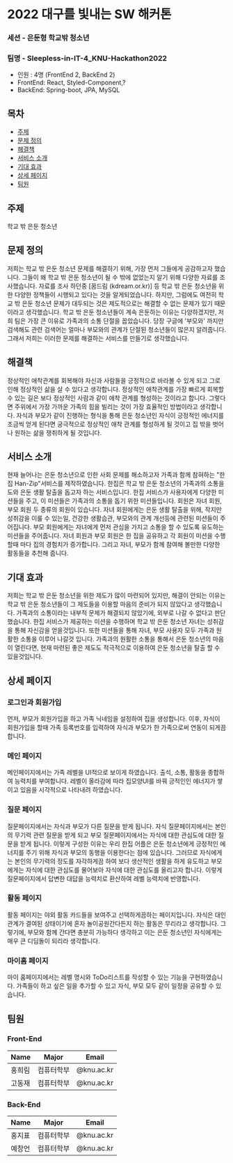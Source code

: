 # 2022 대구를 빛내는 SW 해커톤

### 세션 - 은둔형 학교밖 청소년
### 팀명 - Sleepless-in-IT-4_KNU-Hackathon2022
+ 인원 : 4명 (FrontEnd 2, BackEnd 2)
+ FrontEnd: React, Styled-Component,?
+ BackEnd: Spring-boot, JPA, MySQL

## 목차
- [주제](#주제)
- [문제 정의](#문제-정의)
- [해결책](#해결-)
- [서비스 소개](#서비스-소개)
- [기대 효과](#기대-효과)
- [상세 페이지](#상세-페이지)
- [팀원](#팀원)

## 주제

학교 밖 은둔 청소년

## 문제 정의

저희는 학교 밖 은둔 청소년 문제를 해결하기 위해, 가장 먼저 그들에게 공감하고자 했습니다.
그들이 왜 학교 밖 은둔 청소년이 될 수 밖에 없었는지 알기 위해 다양한 자료를 조사했습니다.
자료를 조사 하던중 [꿈드림 (kdream.or.kr)] 등 학교 밖 은둔 청소년을 위한 다양한 정책들이 시행되고 있다는 것을 알게되었습니다.
하지만, 그럼에도 여전히 학교 밖 은둔 청소년 문제가 대두되는 것은 제도적으로는 해결할 수 없는 문제가 있기 때문이라고 생각했습니다.
학교 밖 은둔 청소년들이 계속 은둔하는 이유는 다양하겠지만, 저희 팀은 가장 큰 이유로 가족과의 소통 단절을 꼽았습니다.
당장 구글에 '부모와' 까지만 검색해도 관련 검색어는 얼마나 부모와의 관계가 단절된 청소년들이 많은지 알려줍니다.
그래서 저희는 이러한 문제를 해결하는 서비스를 만들기로 생각했습니다.

## 해결책

정상적인 애착관계를 회복해야 자신과 사람들을 긍정적으로 바라볼 수 있게 되고 그로 인해 정상적인 삶을 살 수 있다고 생각합니다.
정상적인 애착관계를 가장 빠르게 회복할 수 있는 길은 보다 정상적인 사람과 같이 애착 관계를 형성하는 것이라고 합니다. 그렇다면 주위에서 가장 가까운 가족의 힘을 빌리는 것이 가장 효율적인 방법이라고 생각합니다.
자식과 부모가 같이 진행하는 형식을 통해 은둔 청소년인 자식이 긍정적인 에너지를 조금씩 얻게 된다면 궁극적으로 정상적인 애착 관계를 형성하게 될 것이고 집 밖을 벗어나 원하는 삶을 쟁취하게 될 것입니다.

## 서비스 소개

현재 늘어나는 은둔 청소년으로 인한 사회 문제를 해소하고자 가족과 함께 참혀하는 "한집 Han-Zip"서비스를 제작하였습니다.
한집은 학교 밖 은둔 청소년의 가족과의 소통을 도와 은둔 생활 탈출을 돕고자 하는 서비스입니다.
한집 서비스가 사용자에게 다양한 미션들을 주고, 이 미션들은 가족과의 소통을 돕기 위한 미션들입니다.
회원은 자녀 회원, 부모 회원 두 종류의 회원이 있습니다.
자녀 회원에게는 은둔 생활 탈출을 위해, 작지만 성취감을 이룰 수 있는일, 건강한 생활습관, 부모와의 관계 개선등에 관련된 미션들이 주어집니다.
부모 회원에게는 자녀에게 먼저 관심을 가지고 소통을 할 수 있도록 유도하는 미션들을 주어줍니다.
자녀 회원과 부모 회원은 한 집을 공유하고 각 회원이 미션을 수행할때 마다 집의 경험치가 증가합니다.
그리고 자녀, 부모가 함께 참여해 볼만한 다양한 활동들을 추천해 줍니다.

## 기대 효과
저희는 학교 밖 은둔 청소년을 위한 제도가 많이 마련되어 있지만, 해결이 안되는 이유는 학교 밖 은둔 청소년들이 그 제도들을 이용할 마음의 준비가 되지 않았다고 생각했습니다.
가족과의 소통이라는 내부적 문제가 해결되지 않았기에, 외부로 나갈 수 없다고 판단했습니다.
한집 서비스가 제공하는 미션을 수행하며 학교 밖 은둔 청소년 자녀는 성취감을 통해 자신감을 얻을것입니다.
또한 미션들을 통해 자녀, 부모 사용자 모두 가족과 원활한 소통을 이루어 나갈것 입니다.
가족과의 원활한 소통을 통해서 은둔 청소년의 마음이 열린다면, 현재 마련된 좋은 제도도 적극적으로 이용하여 은둔 청소년을 탈출 할 수 있을것입니다.

## 상세 페이지

### 로그인과 회원가입

먼저, 부모가 회원가입을 하고 가족 닉네임을 설정하여 집을 생성합니다.
이후, 자식이 회원가입을 할때 가족 등록번호를 입력하여 자식과 부모가 한 가족으로써 연동이 되게끔 합니다.

### 메인 페이지

메인페이지에서는 가족 레벨을 UI적으로 보이게 하였습니다.
출석, 소통, 활동을 종합하여 능력치를 부여합니다.
레벨이 올라감에 따라 집모양UI를 바꿔 긍적인인 에너지가 쌓이고 있음을 시각적으로 나타내려 하였습니다.

### 질문 페이지

질문페이지에서는 자식과 부모가 다른 질문을 받게 됩니다.
자식 질문페이지에서는 본인의 무기력 관련 질문을 받게 되고 부모 질문페이지에서는 자식에 대한 관심도에 대한 질문을 받게 됩니다.
이렇게 구성한 이유는 우리 한집 어플은 은둔 청소년에게 긍정적인 에너지를 주기 위해 자식과 부모의 동행을 이용한다는 점에 있습니다.
그러므로 자식에게는 본인의 무기력의 정도를 자각하게끔 하여 보다 생산적인 생활을 하게 유도하고 부모에게는 자식에 대한 관심도를 물어보아 자식에 대한 관심도를 올리고자 합니다.
이렇게 질문페이지에서 답변한 대답을 능력치로 환산하여 레벨 능력치에 반영합니다.

### 활동 페이지

활동 페이지는 야외 활동 카드들을 보여주고 선택하게끔하는 페이지입니다.
자식은 대인관계가 결여된 상태이기에 혼자 놀이공원간다든지 하는 활동은 무리라고 생각합니다.
그렇기에, 부모와 함께 간다면 충분히 가능하다 생각하고 이는 은둔 청소년인 자식에게는 매우 큰 디딤돌이 되리라 생각합니다.

### 마이홈 페이지

마이 홈페이지에서는 레벨 명시와 ToDo리스트를 작성할 수 있는 기능을 구현하였습니다.
가족들이 하고 싶은 일을 추가할 수 있고 자식, 부모 모두 같이 일정을 공유할 수 있습니다.

## 팀원

### Front-End
| Name | Major |Email|
|---|---|---|
| 홍희림  | 컴퓨터학부 |@knu.ac.kr|
| 고동재  | 컴퓨터학부 |@knu.ac.kr|

### Back-End
| Name | Major |Email|
|---|---|---|
| 홍지표  | 컴퓨터학부 |@knu.ac.kr|
| 예창언  | 컴퓨터학부 |@knu.ac.kr|
